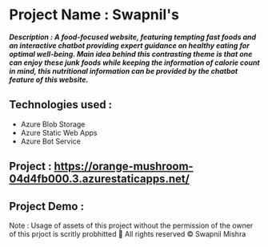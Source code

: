 # Project Name : Swapnil's 

_**Description : 
A food-focused website, featuring tempting fast foods and an interactive chatbot providing expert guidance on healthy eating for optimal well-being.
Main idea behind this contrasting theme is that one can enjoy these
junk foods while keeping the information of calorie count in mind, this nutritional information can be provided by the chatbot feature of this website.**_

## Technologies used :
* Azure Blob Storage
* Azure Static Web Apps
* Azure Bot Service


## Project : https://orange-mushroom-04d4fb000.3.azurestaticapps.net/

## Project Demo : 

Note : Usage of assets of this project without the permission of the owner of this prjoct is scritly probhitted 🚫 All rights reserved ©️ Swapnil Mishra
